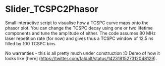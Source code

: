 # Slider_TCSPC2Phasor

Small interactive script to visualise how a TCSPC curve maps onto the phasor plot.
You can change the TCSPC decay using one or two lifetime components and tune the amplitude of either. 
The code assumes 80 MHz laser repetition rate (for now) and gives thus a TCSPC window of 12.5 ns filled by 100 TCSPC bins. 

No warranties - this is all pretty much under construction :D
Demo of how it looks like [here] (https://twitter.com/faldalf/status/1423181527312048129). 
